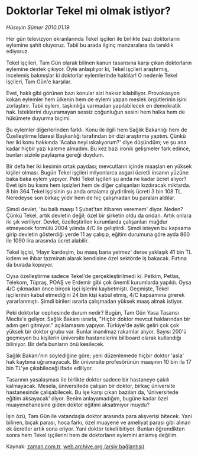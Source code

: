 # Doktorlar Tekel mi olmak istiyor?

*Hüseyin Sümer 2010.01.19*

<tr><td class="metin" colspan="2" style="padding-top: 20px; padding-left: 5px; ">Her gün televizyon ekranlarında Tekel işçileri ile birlikte bazı doktorların eylemine şahit oluyoruz. Tabii bu arada ilginç manzaralara da tanıklık ediyoruz.</td></tr><tr><td class="metin" colspan="2" style="padding-top: 20px; padding-left: 5px; "><p>Tekel işçileri, Tam Gün olarak bilinen kanun tasarısına karşı çıkan doktorların eylemine destek çıkıyor. Öyle anlaşılıyor ki, Tekel işçileri araştırmış, incelemiş bakmışlar ki doktorlar eylemlerinde haklılar! O nedenle Tekel işçileri, Tam Gün'e karşılar.
<p>Evet, haklı gibi görünen bazı konular sizi haksız kılabiliyor. Provokasyon kokan eylemler hem ülkenin hem de eylemi yapan meslek örgütlerinin işini zorlaştırır. Tabii eylem, taşkınlığa varmadan yapılabilecek en demokratik hak. İsteklerini duyuramayan sessiz çoğunluğun sesini hem halka hem de hükümete duyurma biçimi.
<p>Bu eylemler diğerlerinden farklı. Konu ile ilgili hem Sağlık Bakanlığı hem de Özelleştirme İdaresi Başkanlığı tarafından bir dizi araştırma yaptım. Çünkü her iki konu hakkında 'Acaba neyi ıskalıyorum?' diye düşündüm; ve şu ana kadar hiçbir yazı kaleme almadım. Bu kez bazı ironik gelişmeler fark edince, bunları sizinle paylaşma gereği duydum.
<p>Bir defa her iki kesimin ortak paydası; mevcutların içinde maaşları en yüksek kişiler olması. Bugün Tekel işçileri milyonlarca asgari ücretli insanın yüzüne baka baka eylem yapıyor. Peki Tekel işçileri şu anda ne kadar ücret alıyor? Evet işin bu kısmı hem işsizleri hem de diğer çalışanları kızdıracak miktarda. 8 bin 364 Tekel işçisinin şu anda ortalama giydirilmiş ücreti 3 bin 108 TL. Neredeyse son birkaç yıldır hem de hiç çalışmadan bu paraları aldılar.
<p>Şimdi devlet, 'bu ballı maaşı 1 Şubat'tan itibaren veremem' diyor. Neden? Çünkü Tekel, artık devletin değil; özel bir şirketin oldu da ondan. Artık onlara iki şık veriliyor. Devlet, özelleştirilen kurumlarda çalışanları mağdur etmeyecek formülü 2004 yılında 4/C ile geliştirdi. Şimdi isteyen bu kapsama girip devletin gösterdiği yerde 11 ay çalışıp, eğitim durumuna göre ayda 860 ile 1090 lira arasında ücret alabilir.
<p>Tekel işçisi, 'Hayır kardeşim, bu maaş bana yetmez' derse yaklaşık 41 bin TL kıdem ve ihbar tazminatı alarak kendisine özel sektörde iş bakacak. Fırtına da burada kopuyor.
<p>Oysa özelleştirme sadece Tekel'de gerçekleştirilmedi ki. Petkim, Petlas, Telekom, Tüpraş, POAŞ ve Erdemir gibi çok önemli kurumlarda yapıldı. Oysa 4/C çıkmadan önce birçok işçi işlerini kaybetmişti. Geçmişte, Tekel işçilerinin kabul etmediğini 24 bin kişi kabul etmiş, 4/C kapsamına girerek yararlanmıştı. Şimdi birileri ısrarla çalışmadan yüksek maaş almak istiyor.
<p>Peki doktorlar cephesinde durum nedir? Bugün, Tam Gün Yasa Tasarısı Meclis'e geliyor. Sağlık Bakanı ısrarla, "Hiçbir doktor mevcut haklarından bir adım geri gitmiyor." açıklamasını yapıyor. Türkiye'de aylık geliri çok çok yüksek bir doktor grubu var. Bunlar inanılmaz rakamlar alıyor. Sayısı 200'ü geçmeyen bu kişilerin üniversite hastanelerini billboard olarak kullandığı biliniyor. Bir defa bunların önü kesilecek.
<p>Sağlık Bakanı'nın söylediğine göre; yeni düzenlemede hiçbir doktor 'asla' hak kaybına uğramayacak. Bir üniversite profesörünün maaşının 10 bin ila 17 bin TL'ye çıkabileceği ifade ediliyor.
<p>Tasarının yasalaşması ile birlikte doktor sadece bir hastaneye çakılı kalmayacak. Mesela, üniversitede çalışan bir doktor, birkaç üniversite hastanesinde çalışabilecek. Bu işe karşı çıkan bazıları da, 'üniversitede eğitim aksayacak' diyor. Benim anlayamadığım, bugüne kadar özel muayenehanesine giden doktor eğitimi aksatmıyor muydu?
<p>İşin özü, Tam Gün ile vatandaşla doktor arasında para alışverişi bitecek. Yani bilinen, bıçak parası, hoca farkı, özel muayene ve ameliyat parası gibi alınan ek ücretler artık sona eriyor. Yani doktor tekeli bitiyor. Bunları öğrendikten sonra hem Tekel işçilerini hem de doktorların eylemini anlamış değilim.<br/></p></p></p></p></p></p></p></p></p></p></p></td></tr>

Kaynak: [zaman.com.tr](http://zaman.com.tr/yazar.do?yazino=941985), [web.archive.org (arşiv bağlantısı)](http://web.archive.org/web/20100120083513/http://www.zaman.com.tr:80/yazar.do?yazino=941985)
